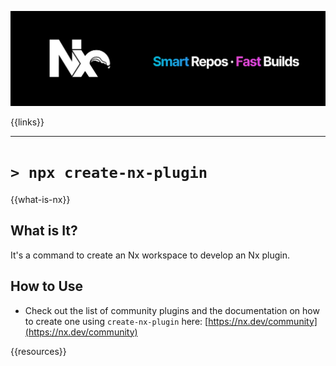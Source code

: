 <p style="text-align: center;"><img src="https://raw.githubusercontent.com/nrwl/nx/master/images/nx.png" width="600" alt="Nx - Smart, Fast and Extensible Build System"></p>

{{links}}

<hr>

# `> npx create-nx-plugin`

{{what-is-nx}}

## What is It?

It's a command to create an Nx workspace to develop an Nx plugin.

## How to Use

- Check out the list of community plugins and the documentation on how to create one using `create-nx-plugin` here: [https://nx.dev/community](https://nx.dev/community)

{{resources}}
